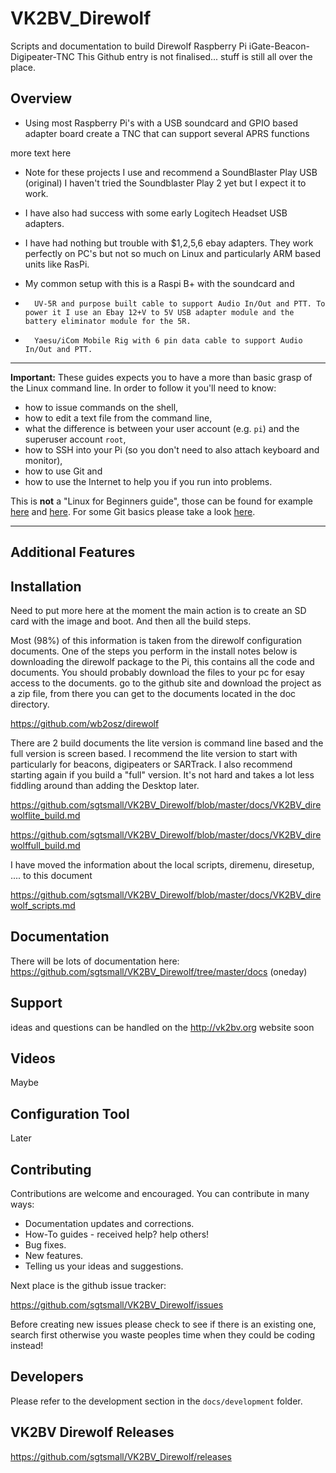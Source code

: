 # VK2BV_Direwolf
Scripts and documentation to build Direwolf Raspberry Pi iGate-Beacon-Digipeater-TNC
This Github entry is not finalised... stuff is still all over the place.




## Overview
*   Using most Raspberry Pi's with a USB soundcard and GPIO based adapter board create a TNC that can support several APRS functions

more text here
*   Note for these projects I use and recommend a SoundBlaster Play USB (original) I haven't tried the Soundblaster Play 2 yet but I expect it to work.
*   I have also had success with some early Logitech Headset USB adapters.
*   I have had nothing but trouble with $1,2,5,6 ebay adapters. They work perfectly on PC's but not so much on Linux and particularly ARM based units like RasPi.

*   My common setup with this is a Raspi B+ with the soundcard and
  *       UV-5R and purpose built cable to support Audio In/Out and PTT. To power it I use an Ebay 12+V to 5V USB adapter module and the battery eliminator module for the 5R.
  *       Yaesu/iCom Mobile Rig with 6 pin data cable to support Audio In/Out and PTT.

***

**Important:** These guides expects you to have a more than basic grasp of the Linux command line. In order to follow it you'll need to know:

  * how to issue commands on the shell,
  * how to edit a text file from the command line,
  * what the difference is between your user account (e.g. `pi`) and the superuser account `root`,
  * how to SSH into your Pi (so you don't need to also attach keyboard and monitor),
  * how to use Git and
  * how to use the Internet to help you if you run into problems.

This is **not** a "Linux for Beginners guide", those can be found for example [here](http://elinux.org/RPi_Beginners) and [here](http://linuxcommand.org/learning_the_shell.php). For some Git basics please take a look [here](http://rogerdudler.github.io/git-guide/).

***  

## Additional Features


## Installation

Need to put more here at the moment the main action is to create an SD card with the image and boot. And then all the build steps.

Most (98%) of this information is taken from the direwolf configuration documents. One of the steps you perform in the install notes below is downloading the direwolf package to the Pi, this contains all the code and documents.
You should probably download the files to your pc for esay access to the documents.
go to the github site and download the project as a zip file, from there you can get to the documents located in the doc directory.

https://github.com/wb2osz/direwolf

There are 2 build documents the lite version is command line based and the full version is screen based.
I recommend the lite version to start with particularly for beacons, digipeaters or SARTrack.
I also recommend starting again if you build a "full" version. It's not hard and takes a lot less fiddling around than adding the Desktop later.

https://github.com/sgtsmall/VK2BV_Direwolf/blob/master/docs/VK2BV_direwolflite_build.md

https://github.com/sgtsmall/VK2BV_Direwolf/blob/master/docs/VK2BV_direwolffull_build.md

I have moved the information about the local scripts, diremenu, diresetup, .... to this document

https://github.com/sgtsmall/VK2BV_Direwolf/blob/master/docs/VK2BV_direwolf_scripts.md


## Documentation

There will be lots of documentation here: https://github.com/sgtsmall/VK2BV_Direwolf/tree/master/docs (oneday)

## Support

ideas and questions can be handled on the http://vk2bv.org website soon

## Videos

Maybe

## Configuration Tool

Later

## Contributing

Contributions are welcome and encouraged.  You can contribute in many ways:

* Documentation updates and corrections.
* How-To guides - received help?  help others!
* Bug fixes.
* New features.
* Telling us your ideas and suggestions.

Next place is the github issue tracker:

https://github.com/sgtsmall/VK2BV_Direwolf/issues

Before creating new issues please check to see if there is an existing one, search first otherwise you waste peoples time when they could be coding instead!

## Developers

Please refer to the development section in the `docs/development` folder.


## VK2BV Direwolf Releases
https://github.com/sgtsmall/VK2BV_Direwolf/releases
